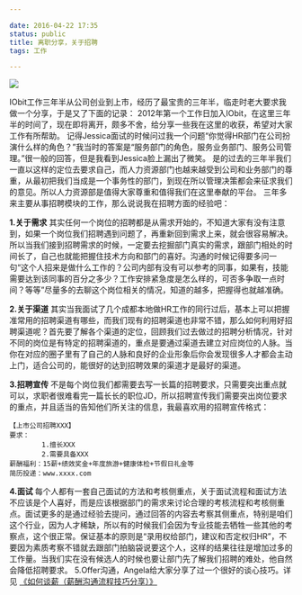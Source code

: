 ```yaml
---

date: 2016-04-22 17:35
status: public
title: 离职分享，关于招聘
tags: 工作

---
```


![](http://785hu3.com1.z0.glb.clouddn.com/17-41-46.jpg)


IObit工作三年半从公司创业到上市，经历了最宝贵的三年半，临走时老大要求我做一个分享，于是又了下面的记录：
2012年第一个工作日加入IObit，在这里三年半的时间了，现在即将离开，颇多不舍，给分享一些我在这里的收获，希望对大家工作有所帮助。
记得Jessica面试的时候问过我一个问题“你觉得HR部门在公司扮演什么样的角色？”我当时的答案是“服务部门的角色，服务业务部门、服务公司管理。”很一般的回答，但是我看到Jessica脸上漏出了微笑。
是的过去的三年半我们一直以这样的定位去要求自己，而人力资源部门也越来越受到公司和业务部门的尊重，从最初把我们当成是一个事务性的部门，到现在所以管理决策都会来征求我们的意见。所以人力资源部是值得大家尊重和值得我们在这里奉献的平台。
三年多来主要从事招聘模块的工作，那么说说我在招聘方面的经验吧：

**1.关于需求**
其实任何一个岗位的招聘都是从需求开始的，不知道大家有没有注意到，如果一个岗位我们招聘遇到问题了，再重新回到需求上来，就会很容易解决。所以当我们接到招聘需求的时候，一定要去挖掘部门真实的需求，跟部门相处的时间长了，自己也就能把握住技术方向和部门的喜好。沟通的时候记得要多问一句“这个人招来是做什么工作的？公司内部有没有可以参考的同事，如果有，技能需要达到该同事的百分之多少？工作安排紧急度是怎么样的，可否多争取一点时间？等等”尽量多的去聊这个岗位相关的情况，知道的越多，把握得也就越准确。

**2.关于渠道**
其实当我面试了几个成都本地做HR工作的同行过后，基本上可以把握准常用的招聘渠道有哪些，而我们现有的招聘渠道也非常不错，那么如何利用好招聘渠道呢？首先要了解各个渠道的定位，回顾我们过去做过的招聘分析情况，针对不同的岗位是有特定的招聘渠道的，重点是要通过渠道去建立对应岗位的人脉。当你在对应的圈子里有了自己的人脉和良好的企业形象后你会发现很多人才都会主动上门，适合公司的，能很好的达到招聘效果的渠道才是最好的渠道。

**3.招聘宣传**
不是每个岗位我们都需要去写一长篇的招聘要求，只需要突出重点就可以，求职者很难看完一篇长长的职位JD，所以招聘宣传我们需要突出岗位要求的重点，并且适当的告知他们所关注的信息，我最喜欢用的招聘宣传格式：
```
【上市公司招聘XXX】
要求：
        1.擅长XXX
        2.需要具备XXX
薪酬福利：15薪+绩效奖金+年度旅游+健康体检+节假日礼金等
简历投递：www.xxxx.com
```

**4.面试**
每个人都有一套自己面试的方法和考核侧重点，关于面试流程和面试方法不应该是个人喜好，而是应该根据部门的需求来讨论合理的考核流程和考核侧重点。面试更多的是通过经验去提问，通过回答的内容去考察其侧重点，特别是咱们这个行业，因为人才稀缺，所以有的时候我们会因为专业技能去牺牲一些其他的考察点，这个很正常。保证基本的原则是“录用权给部门，建议和否定权归HR”，不要因为素质考察不错就去跟部门拍脑袋说要这个人，这样的结果往往是增加过多的工作量。当我们实在没有候选人的时候也要让部门先了解我们招聘的难处，他自然会降低招聘要求。
5.Offer沟通，Angela给大家分享了过一个很好的谈心技巧。详见
<a href="http://7xisut.com1.z0.glb.clouddn.com/如何谈薪（薪酬沟通流程技巧分享）.png">《如何谈薪（薪酬沟通流程技巧分享）》</a>
